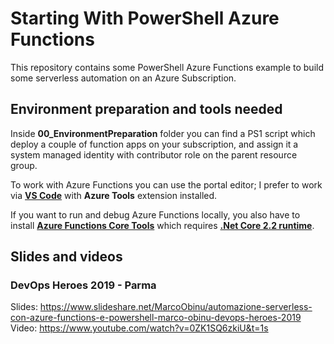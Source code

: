 # Starting With PowerShell Azure Functions

This repository contains some PowerShell Azure Functions example to build some serverless automation on an Azure Subscription.

## Environment preparation and tools needed

Inside **00_EnvironmentPreparation** folder you can find a PS1 script which deploy a couple of function apps on your subscription, and assign it a system managed identity with contributor role on the parent resource group.

To work with Azure Functions you can use the portal editor; I prefer to work via **[VS Code](https://code.visualstudio.com/)** with **Azure Tools** extension installed.

If you want to run and debug Azure Functions locally, you also have to install **[Azure Functions Core Tools](https://docs.microsoft.com/it-it/azure/javascript/tutorial-vscode-serverless-node-01)** which requires **[.Net Core 2.2 runtime](https://dotnet.microsoft.com/download/dotnet-core/2.2)**.

## Slides and videos

### DevOps Heroes 2019  - Parma
Slides: https://www.slideshare.net/MarcoObinu/automazione-serverless-con-azure-functions-e-powershell-marco-obinu-devops-heroes-2019  
Video:  https://www.youtube.com/watch?v=0ZK1SQ6zkiU&t=1s  
